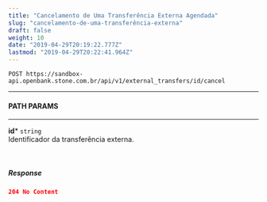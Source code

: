 ```yaml
---
title: "Cancelamento de Uma Transferência Externa Agendada"
slug: "cancelamento-de-uma-transferência-externa"
draft: false
weight: 10
date: "2019-04-29T20:19:22.777Z"
lastmod: "2019-04-29T20:22:41.964Z"
---
```

```http request
POST https://sandbox-api.openbank.stone.com.br/api/v1/external_transfers/id/cancel
```
---

#### PATH PARAMS
---

**id*** `string`
<br>Identificador da transferência externa.



<br>

##### **Response**

```JSON
204 No Content
